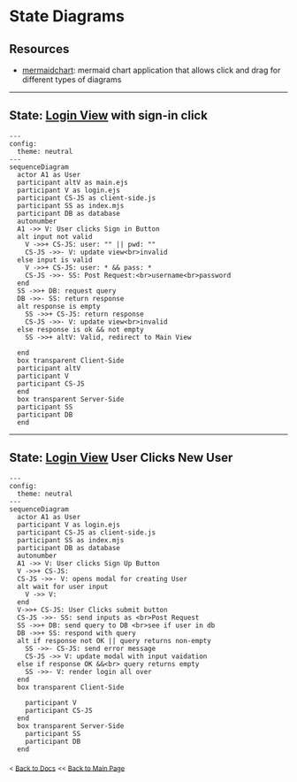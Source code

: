 # State Diagrams
## Resources
- [mermaidchart](https://www.mermaidchart.com/landing?utm_source=google_ads&utm_medium=primary_search&utm_campaign=markdownfocus-US&gad_source=1&gclid=Cj0KCQiAgJa6BhCOARIsAMiL7V_qx7LTRMCpA4KrpHJeeZg82YthBNYfP-ypsQgVA6MVsWzpbXP6NNEaAsKAEALw_wcB): mermaid chart application that allows click and drag for different types of diagrams

---
## State: [Login View](/docs/plan/diagrams/view.md#view-login-page) with sign-in click
```mermaid
---
config:
  theme: neutral
---
sequenceDiagram
  actor A1 as User
  participant altV as main.ejs
  participant V as login.ejs
  participant CS-JS as client-side.js
  participant SS as index.mjs
  participant DB as database
  autonumber
  A1 ->> V: User clicks Sign in Button
  alt input not valid
    V ->>+ CS-JS: user: "" || pwd: ""
    CS-JS ->>- V: update view<br>invalid
  else input is valid
    V ->>+ CS-JS: user: * && pass: *
    CS-JS ->>- SS: Post Request:<br>username<br>password
  end
  SS ->>+ DB: request query
  DB ->>- SS: return response
  alt response is empty
    SS ->>+ CS-JS: return response
    CS-JS ->>- V: update view<br>invalid
  else response is ok && not empty
    SS ->>+ altV: Valid, redirect to Main View
    
  end
  box transparent Client-Side
  participant altV
  participant V
  participant CS-JS
  end
  box transparent Server-Side
  participant SS
  participant DB
  end
```

---
## State: [Login View](/docs/plan/diagrams/view.md#view-login-page) User Clicks New User



```mermaid
---
config:
  theme: neutral
---
sequenceDiagram
  actor A1 as User
  participant V as login.ejs
  participant CS-JS as client-side.js
  participant SS as index.mjs
  participant DB as database
  autonumber
  A1 ->> V: User clicks Sign Up Button
  V ->>+ CS-JS: 
  CS-JS ->>- V: opens modal for creating User
  alt wait for user input
    V ->> V: 
  end
  V->>+ CS-JS: User Clicks submit button
  CS-JS ->>- SS: send inputs as <br>Post Request
  SS ->>+ DB: send query to DB <br>see if user in db
  DB ->>+ SS: respond with query
  alt if response not OK || query returns non-empty
    SS ->>- CS-JS: send error message
    CS-JS ->> V: update modal with input vaidation
  else if response OK &&<br> query returns empty
    SS ->>- V: render login all over
  end
  box transparent Client-Side
    
    participant V
    participant CS-JS
  end
  box transparent Server-Side
    participant SS
    participant DB
  end
  ```



<sub>\< [Back to Docs](/docs/README.md)</sub>
<sub>\<\< [Back to Main Page](/README.md)</sub>

